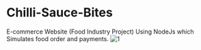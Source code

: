 # Chilli-Sauce-Bites
E-commerce Website (Food Industry Project) Using NodeJs which Simulates food order and payments.
![1](https://user-images.githubusercontent.com/63816783/190488951-905d0fd1-bfe4-492a-81eb-656e8c2f3705.png)


